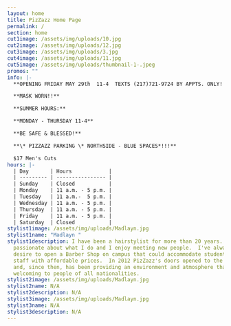 ```yaml
---
layout: home
title: PizZazz Home Page
permalink: /
section: home
cut1image: /assets/img/uploads/10.jpg
cut2image: /assets/img/uploads/12.jpg
cut3image: /assets/img/uploads/3.jpg
cut4image: /assets/img/uploads/11.jpg
cut5image: /assets/img/uploads/thumbnail-1-.jpeg
promos: ""
info: |-
  **OPENING FRIDAY MAY 29th  11-4  TEXTS (217)721-9724 BY APPTS. ONLY!!**

  **MASK WORN!!**

  **SUMMER HOURS:** 

  **MONDAY - THURSDAY 11-4**

  **BE SAFE & BLESSED!**

  **\* PIZZAZZ PARKING \* NORTHSIDE - BLUE SPACES*!!!**

  $17 Men's Cuts
hours: |-
  | Day       | Hours            |
  | --------- | ---------------- |
  | Sunday    | Closed           |
  | Monday    | 11 a.m. - 5 p.m. |
  | Tuesday   | 11 a.m.-  5 p.m. |
  | Wednesday | 11 a.m. - 5 p.m. |
  | Thursday  | 11 a.m. - 5 p.m. |
  | Friday    | 11 a.m. - 5 p.m. |
  | Saturday  | Closed           |
stylist1image: /assets/img/uploads/Madlayn.jpg
stylist1name: "Madlayn "
stylist1description: I have been a hairstylist for more than 20 years.  I'm very
  passionate about what I do and I enjoy meeting new people.  I've always had a
  desire to open a Barber Shop on campus that could accommodate students and
  staff with affordable prices.  In 2012 PizZazz's doors opened to the public
  and, since then, has been providing an environment and atmosphere that is
  welcoming to people of all nationalities.
stylist2image: /assets/img/uploads/Madlayn.jpg
stylist2name: N/A
stylist2description: N/A
stylist3image: /assets/img/uploads/Madlayn.jpg
stylist3name: N/A
stylist3description: N/A
---
```

